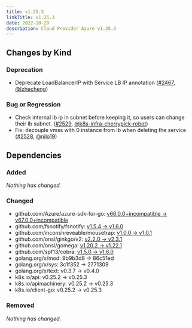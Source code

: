 ```yaml
---
title: v1.25.3
linkTitle: v1.25.3
date: 2022-10-20
description: Cloud Provider Azure v1.25.3
---
```



## Changes by Kind

### Deprecation

- Deprecate LoadBalancerIP with Service LB IP annotation ([#2467](https://github.com/kubernetes-sigs/cloud-provider-azure/pull/2467), [@lzhecheng](https://github.com/lzhecheng))

### Bug or Regression

- Check internal lb ip in subnet before keeping it, so users can change their lb subnet. ([#2529](https://github.com/kubernetes-sigs/cloud-provider-azure/pull/2529), [@k8s-infra-cherrypick-robot](https://github.com/k8s-infra-cherrypick-robot))
- Fix: decouple vmss with 0 instance from lb when deleting the service ([#2528](https://github.com/kubernetes-sigs/cloud-provider-azure/pull/2528), [@nilo19](https://github.com/nilo19))

## Dependencies

### Added
_Nothing has changed._

### Changed
- github.com/Azure/azure-sdk-for-go: [v66.0.0+incompatible → v67.0.0+incompatible](https://github.com/Azure/azure-sdk-for-go/compare/v66.0.0...v67.0.0)
- github.com/fsnotify/fsnotify: [v1.5.4 → v1.6.0](https://github.com/fsnotify/fsnotify/compare/v1.5.4...v1.6.0)
- github.com/inconshreveable/mousetrap: [v1.0.0 → v1.0.1](https://github.com/inconshreveable/mousetrap/compare/v1.0.0...v1.0.1)
- github.com/onsi/ginkgo/v2: [v2.2.0 → v2.3.1](https://github.com/onsi/ginkgo/v2/compare/v2.2.0...v2.3.1)
- github.com/onsi/gomega: [v1.20.2 → v1.22.1](https://github.com/onsi/gomega/compare/v1.20.2...v1.22.1)
- github.com/spf13/cobra: [v1.5.0 → v1.6.0](https://github.com/spf13/cobra/compare/v1.5.0...v1.6.0)
- golang.org/x/mod: 9b9b3d8 → 86c51ed
- golang.org/x/sys: 3c1f352 → 2771309
- golang.org/x/text: v0.3.7 → v0.4.0
- k8s.io/api: v0.25.2 → v0.25.3
- k8s.io/apimachinery: v0.25.2 → v0.25.3
- k8s.io/client-go: v0.25.2 → v0.25.3

### Removed
_Nothing has changed._
